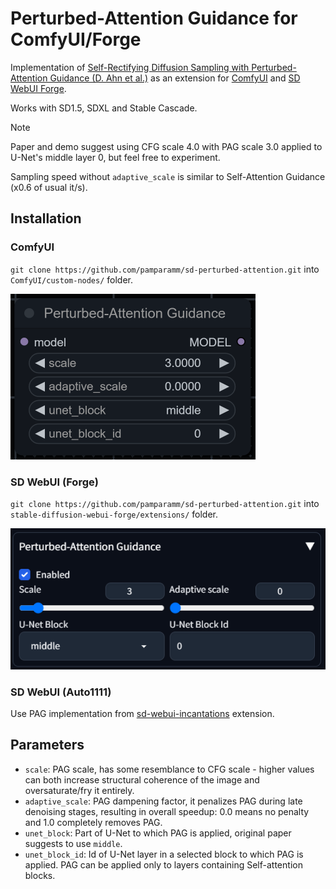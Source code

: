 # Perturbed-Attention Guidance for ComfyUI/Forge

Implementation of [Self-Rectifying Diffusion Sampling
with Perturbed-Attention Guidance (D. Ahn et al.)](https://ku-cvlab.github.io/Perturbed-Attention-Guidance/) as an extension for [ComfyUI](https://github.com/comfyanonymous/ComfyUI) and [SD WebUI Forge](https://github.com/lllyasviel/stable-diffusion-webui-forge).

Works with SD1.5, SDXL and Stable Cascade.

> [!NOTE]
> Paper and demo suggest using CFG scale 4.0 with PAG scale 3.0 applied to U-Net's middle layer 0, but feel free to experiment.
>
> Sampling speed without `adaptive_scale` is similar to Self-Attention Guidance (x0.6 of usual it/s).

## Installation

### ComfyUI

`git clone https://github.com/pamparamm/sd-perturbed-attention.git` into `ComfyUI/custom-nodes/` folder.

![comfyui-node](examples/comfyui-node.png)

### SD WebUI (Forge)

`git clone https://github.com/pamparamm/sd-perturbed-attention.git` into `stable-diffusion-webui-forge/extensions/` folder.

![forge-script](examples/forge-script.png)

### SD WebUI (Auto1111)
Use PAG implementation from [sd-webui-incantations](https://github.com/v0xie/sd-webui-incantations) extension.

## Parameters

- `scale`: PAG scale, has some resemblance to CFG scale - higher values can both increase structural coherence of the image and oversaturate/fry it entirely.
- `adaptive_scale`: PAG dampening factor, it penalizes PAG during late denoising stages, resulting in overall speedup: 0.0 means no penalty and 1.0 completely removes PAG.
- `unet_block`: Part of U-Net to which PAG is applied, original paper suggests to use `middle`.
- `unet_block_id`: Id of U-Net layer in a selected block to which PAG is applied. PAG can be applied only to layers containing Self-attention blocks.